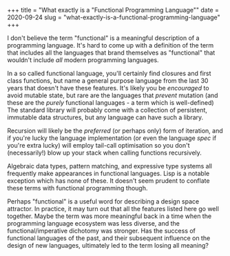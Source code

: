 +++
title = "What exactly is a \"Functional Programming Language\""
date = 2020-09-24
slug = "what-exactly-is-a-functional-programming-language"
+++

I don't believe the term "functional" is a meaningful description of a programming language.
It's hard to come up with a definition of the term that includes all the languages that
brand themselves as "functional" that wouldn't include _all_ modern programming languages.

In a so called functional language, you'll certainly find closures and first class functions,
but name a general purpose language from the last 30 years that doesn't have these features.
It's likely you be _encouraged_ to avoid mutable state, but rare are the languages that
_prevent_ mutation (and these are the _purely_ functional languages - a term which is well-defined)
The standard library will probably come with a collection of persistent, immutable
data structures, but any language can have such a library.

Recursion will likely be the
_preferred_ (or perhaps only) form of iteration, and if you're lucky the language implementation
(or even the language _spec_ if you're extra lucky) will employ tail-call optimisation so
you don't (necessarily!) blow up your stack when calling functions recursively.

Algebraic data types, pattern matching, and expressive type systems all frequently make appearances
in functional languages. Lisp is a notable exception which has none of these.
It doesn't seem prudent to conflate these terms with functional programming though.

Perhaps "functional" is a useful word for describing a design space attractor. In practice, it
may turn out that all the features listed here go well together. Maybe the term was more meaningful
back in a time when the programming language ecosystem was less diverse, and the functional/imperative dichotomy
was stronger. Has the success of functional languages of the past, and their subsequent influence
on the design of new languages, ultimately led to the term losing all meaning?
